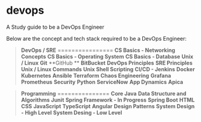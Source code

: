 # devops
A Study guide to be a DevOps Engineer

Below are the concept and tech stack required to be a DevOps Engineer:

> **DevOps / SRE**
  ================
    **CS Basics - Networking Concepts**
    **CS Basics - Operating System**
    **CS Basics - Database**
    **Unix / Linux**
    **Git**
    **GitHub **
    **BitBucket**
    **DevOps Principles**
    **SRE Principles**
    **Unix / Linux Commands**
    **Unix Shell Scripting**
    **CI/CD - Jenkins**
    **Docker**
    **Kubernetes**
    **Ansible**
    **Terraform**
    **Chaos Engineering**
    **Grafana**
    **Prometheus**
    **Security**
    **Python**
    **ServiceNow**
    **App Dynamics**
    **Apica**

> **Programming**
  ===============
    **Core Java**
    **Data Structure and Algorithms**
    **Junit**
    **Spring Framework - In Progress**
    **Spring Boot**
    **HTML**
    **CSS**
    **JavaScript**
    **TypeScript**
    **Angular**
    **Design Patterns**
    **System Design - High Level**
    **System Desing - Low Level**
